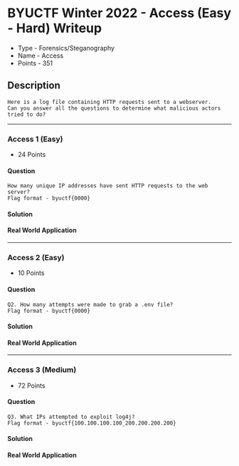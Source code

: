# BYUCTF Winter 2022 - Access (Easy - Hard) Writeup
* Type - Forensics/Steganography
* Name - Access
* Points - 351

## Description
```
Here is a log file containing HTTP requests sent to a webserver. 
Can you answer all the questions to determine what malicious actors tried to do?
```

---

### Access 1 (Easy)
* 24 Points

#### Question
```
How many unique IP addresses have sent HTTP requests to the web server?
Flag format - byuctf{0000}
```

#### Solution

#### Real World Application

---

### Access 2 (Easy)
* 10 Points

#### Question
```
Q2. How many attempts were made to grab a .env file?
Flag format - byuctf{0000}
```

#### Solution

#### Real World Application

---

### Access 3 (Medium)
* 72 Points

#### Question
```
Q3. What IPs attempted to exploit log4j?
Flag format - byuctf{100.100.100.100_200.200.200.200}
```

#### Solution

#### Real World Application

